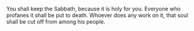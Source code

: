 You shall keep the Sabbath, because it is holy for you. Everyone who profanes it shall be put to death. Whoever does any work on it, that soul shall be cut off from among his people.
